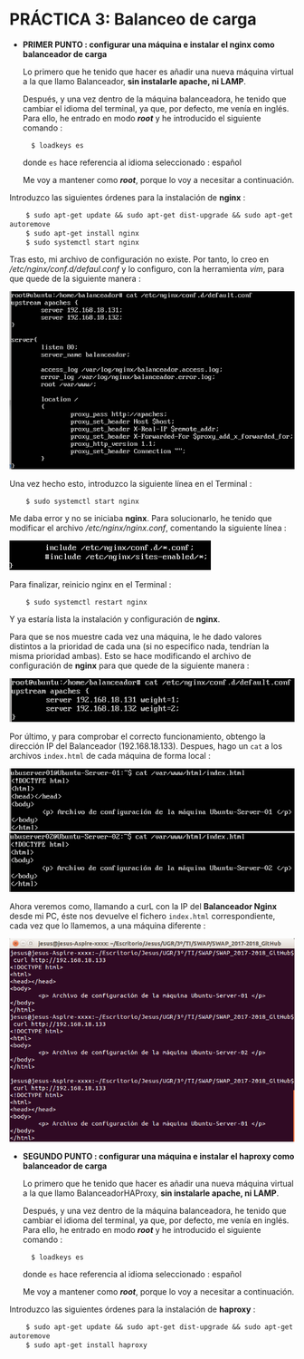 # PRÁCTICA 3: Balanceo de carga


* **PRIMER PUNTO : configurar una máquina e instalar el nginx como balanceador de carga**

	Lo primero que he tenido que hacer es añadir una nueva máquina virtual a la que llamo Balanceador, **sin instalarle apache, ni LAMP**.
																																																																																																																																																																						
	Después, y una vez dentro de la máquina balanceadora, he tenido que cambiar el idioma del terminal, ya que, por defecto, me venía en inglés. 
Para ello, he entrado en modo **_root_** y he introducido el siguiente comando : 

		$ loadkeys es

		
	donde `es` hace referencia al idioma seleccionado : español

	Me voy a mantener como **_root_**, porque lo voy a necesitar a continuación.



Introduzco las siguientes órdenes para la instalación de **nginx** :

		$ sudo apt-get update && sudo apt-get dist-upgrade && sudo apt-get autoremove
		$ sudo apt-get install nginx
		$ sudo systemctl start nginx

Tras esto, mi archivo de configuración no existe. Por tanto, lo creo en _/etc/nginx/conf.d/defaul.conf_ y lo configuro, con la herramienta _vim_, para que quede de la siguiente manera : 

![](https://github.com/Jesus715/SWAP_2017-2018/blob/master/P3/defaultconf_nginx.png) 

Una vez hecho esto, introduzco la siguiente línea en el Terminal : 

		$ sudo systemctl start nginx
		
Me daba error y no se iniciaba **nginx**. Para solucionarlo, he tenido que modificar el archivo _/etc/nginx/nginx.conf_, comentando la siguiente línea : 

![](https://github.com/Jesus715/SWAP_2017-2018/blob/master/P3/nginxconfcomentada.png) 
	
Para finalizar, reinicio nginx en el Terminal :

		$ sudo systemctl restart nginx

Y ya estaría lista la instalación y configuración de **nginx**.

Para que se nos muestre cada vez una máquina, le he dado valores distintos a la prioridad de cada una (si no especifico nada, tendrían la misma prioridad ambas). Esto se hace modificando el archivo de configuración de **nginx** para que quede de la siguiente manera : 

![](https://github.com/Jesus715/SWAP_2017-2018/blob/master/P3/defaultnginxPESOS.png) 

Por último, y para comprobar el correcto funcionamiento, obtengo la dirección IP del Balanceador (192.168.18.133). 
Despues, hago un `cat` a los archivos `index.html` de cada máquina de forma local : 

![](https://github.com/Jesus715/SWAP_2017-2018/blob/master/P3/ubuserver01-index.png) 
![](https://github.com/Jesus715/SWAP_2017-2018/blob/master/P3/ubuserver02-index.png) 

Ahora veremos como, llamando a curL con  la IP del **Balanceador Nginx** desde mi PC, éste nos devuelve el fichero `index.html` correspondiente, cada vez que lo llamemos, a una máquina diferente :

![](https://github.com/Jesus715/SWAP_2017-2018/blob/master/P3/curl-al-BalanceadorNginx.png)  


* **SEGUNDO PUNTO : configurar una máquina e instalar el haproxy como balanceador de carga**

	Lo primero que he tenido que hacer es añadir una nueva máquina virtual a la que llamo BalanceadorHAProxy, **sin instalarle apache, ni LAMP**.
																																																																																																																																																																						
	Después, y una vez dentro de la máquina balanceadora, he tenido que cambiar el idioma del terminal, ya que, por defecto, me venía en inglés. 
Para ello, he entrado en modo **_root_** y he introducido el siguiente comando : 

		$ loadkeys es

		
	donde `es` hace referencia al idioma seleccionado : español

	Me voy a mantener como **_root_**, porque lo voy a necesitar a continuación.

Introduzco las siguientes órdenes para la instalación de **haproxy** :

		$ sudo apt-get update && sudo apt-get dist-upgrade && sudo apt-get autoremove
		$ sudo apt-get install haproxy
	